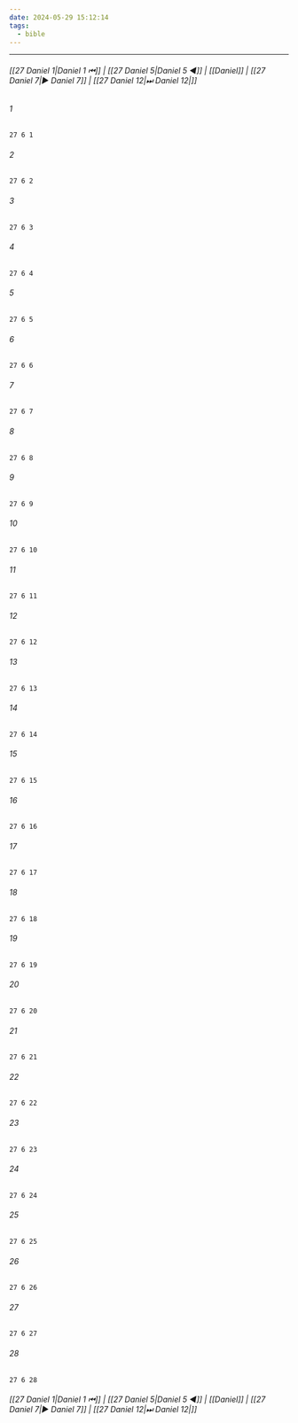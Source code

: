 ```yaml
---
date: 2024-05-29 15:12:14
tags:
  - bible
---
```

___

###### [[27 Daniel 1|Daniel 1 ⏮]] | [[27 Daniel 5|Daniel 5 ◀]] | [[Daniel]] | [[27 Daniel 7|▶ Daniel 7]] | [[27 Daniel 12|⏭ Daniel 12|]]

###### 1
``` verse
27 6 1 
```
###### 2
``` verse
27 6 2 
```
###### 3
``` verse
27 6 3 
```
###### 4
``` verse
27 6 4 
```
###### 5
``` verse
27 6 5 
```
###### 6
``` verse
27 6 6 
```
###### 7
``` verse
27 6 7 
```
###### 8
``` verse
27 6 8 
```
###### 9
``` verse
27 6 9 
```
###### 10
``` verse
27 6 10 
```
###### 11
``` verse
27 6 11 
```
###### 12
``` verse
27 6 12 
```
###### 13
``` verse
27 6 13 
```
###### 14
``` verse
27 6 14 
```
###### 15
``` verse
27 6 15 
```
###### 16
``` verse
27 6 16 
```
###### 17
``` verse
27 6 17 
```
###### 18
``` verse
27 6 18 
```
###### 19
``` verse
27 6 19 
```
###### 20
``` verse
27 6 20 
```
###### 21
``` verse
27 6 21 
```
###### 22
``` verse
27 6 22 
```
###### 23
``` verse
27 6 23 
```
###### 24
``` verse
27 6 24 
```
###### 25
``` verse
27 6 25 
```
###### 26
``` verse
27 6 26 
```
###### 27
``` verse
27 6 27 
```
###### 28
``` verse
27 6 28 
```

###### [[27 Daniel 1|Daniel 1 ⏮]] | [[27 Daniel 5|Daniel 5 ◀]] | [[Daniel]] | [[27 Daniel 7|▶ Daniel 7]] | [[27 Daniel 12|⏭ Daniel 12|]]


